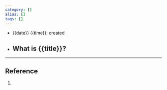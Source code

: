```yaml
---
category: []
alias: []
tags: []
---
```


- {{date}} {{time}}: created

- What is {{title}}?
	- 


---
## Reference

1. 